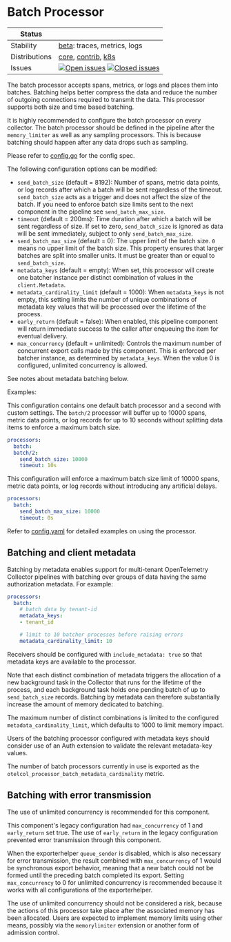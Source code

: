 # Batch Processor

<!-- status autogenerated section -->
| Status        |           |
| ------------- |-----------|
| Stability     | [beta]: traces, metrics, logs   |
| Distributions | [core], [contrib], [k8s] |
| Issues        | [![Open issues](https://img.shields.io/github/issues-search/open-telemetry/opentelemetry-collector?query=is%3Aissue%20is%3Aopen%20label%3Aprocessor%2Fconcurrentbatch%20&label=open&color=orange&logo=opentelemetry)](https://github.com/open-telemetry/opentelemetry-collector/issues?q=is%3Aopen+is%3Aissue+label%3Aprocessor%2Fconcurrentbatch) [![Closed issues](https://img.shields.io/github/issues-search/open-telemetry/opentelemetry-collector?query=is%3Aissue%20is%3Aclosed%20label%3Aprocessor%2Fconcurrentbatch%20&label=closed&color=blue&logo=opentelemetry)](https://github.com/open-telemetry/opentelemetry-collector/issues?q=is%3Aclosed+is%3Aissue+label%3Aprocessor%2Fconcurrentbatch) |

[beta]: https://github.com/open-telemetry/opentelemetry-collector#beta
[core]: https://github.com/open-telemetry/opentelemetry-collector-releases/tree/main/distributions/otelcol
[contrib]: https://github.com/open-telemetry/opentelemetry-collector-releases/tree/main/distributions/otelcol-contrib
[k8s]: https://github.com/open-telemetry/opentelemetry-collector-releases/tree/main/distributions/otelcol-k8s
<!-- end autogenerated section -->

The batch processor accepts spans, metrics, or logs and places them into
batches. Batching helps better compress the data and reduce the number of
outgoing connections required to transmit the data. This processor supports
both size and time based batching.

It is highly recommended to configure the batch processor on every collector.
The batch processor should be defined in the pipeline after the `memory_limiter`
as well as any sampling processors. This is because batching should happen after
any data drops such as sampling.

Please refer to [config.go](./config.go) for the config spec.

The following configuration options can be modified:
- `send_batch_size` (default = 8192): Number of spans, metric data points, or log
records after which a batch will be sent regardless of the timeout. `send_batch_size`
acts as a trigger and does not affect the size of the batch. If you need to
enforce batch size limits sent to the next component in the pipeline
see `send_batch_max_size`.
- `timeout` (default = 200ms): Time duration after which a batch will
be sent regardless of size.  If set to zero, `send_batch_size` is
ignored as data will be sent immediately, subject to only `send_batch_max_size`.
- `send_batch_max_size` (default = 0): The upper limit of the batch size.
  `0` means no upper limit of the batch size.
  This property ensures that larger batches are split into smaller units.
  It must be greater than or equal to `send_batch_size`.
- `metadata_keys` (default = empty): When set, this processor will
  create one batcher instance per distinct combination of values in
  the `client.Metadata`.
- `metadata_cardinality_limit` (default = 1000): When `metadata_keys` is 
  not empty, this setting limits the number of unique combinations of 
  metadata key values that will be processed over the lifetime of the
  process.
- `early_return` (default = false): When enabled, this pipeline component
  will return immediate success to the caller after enqueuing the item 
  for eventual delivery.
- `max_concurrency` (default = unlimited): Controls the maximum number
  of concurrent export calls made by this component.  This is enforced
  per batcher instance, as determined by `metadata_keys`.  When the value
  0 is configured, unlimited concurrency is allowed.

See notes about metadata batching below.

Examples:

This configuration contains one default batch processor and a second
with custom settings.  The `batch/2` processor will buffer up to 10000
spans, metric data points, or log records for up to 10 seconds without
splitting data items to enforce a maximum batch size.

```yaml
processors:
  batch:
  batch/2:
    send_batch_size: 10000
    timeout: 10s
```

This configuration will enforce a maximum batch size limit of 10000
spans, metric data points, or log records without introducing any
artificial delays.

```yaml
processors:
  batch:
    send_batch_max_size: 10000
    timeout: 0s
```

Refer to [config.yaml](./testdata/config.yaml) for detailed
examples on using the processor.

## Batching and client metadata

Batching by metadata enables support for multi-tenant OpenTelemetry
Collector pipelines with batching over groups of data having the same
authorization metadata.  For example:

```yaml
processors:
  batch:
    # batch data by tenant-id
    metadata_keys:
    - tenant_id

    # limit to 10 batcher processes before raising errors
    metadata_cardinality_limit: 10
```

Receivers should be configured with `include_metadata: true` so that
metadata keys are available to the processor.

Note that each distinct combination of metadata triggers the
allocation of a new background task in the Collector that runs for the
lifetime of the process, and each background task holds one pending
batch of up to `send_batch_size` records.  Batching by metadata can
therefore substantially increase the amount of memory dedicated to
batching.

The maximum number of distinct combinations is limited to the
configured `metadata_cardinality_limit`, which defaults to 1000 to
limit memory impact.

Users of the batching processor configured with metadata keys should
consider use of an Auth extension to validate the relevant
metadata-key values.

The number of batch processors currently in use is exported as the
`otelcol_processor_batch_metadata_cardinality` metric.

## Batching with error transmission

The use of unlimited concurrency is recommended for this component.

This component's legacy configuration had `max_concurrency` of 1 and
`early_return` set true.  The use of `early_return` in the legacy
configuration prevented error transmission through this component.

When the exporterhelper `queue_sender` is disabled, which is also
necessary for error transmission, the result combined with
`max_concurrency` of 1 would be synchronous export behavior, meaning
that a new batch could not be formed until the preceding batch
completed its export.  Setting `max_concurrency` to 0 for unlimited
concurrency is recommended because it works with all configurations of
the exporterhelper.

The use of unlimited concurrency should not be considered a risk,
because the actions of this processor take place after the associated
memory has been allocated.  Users are expected to implement memory
limits using other means, possibly via the `memorylimiter` extension
or another form of admission control.

